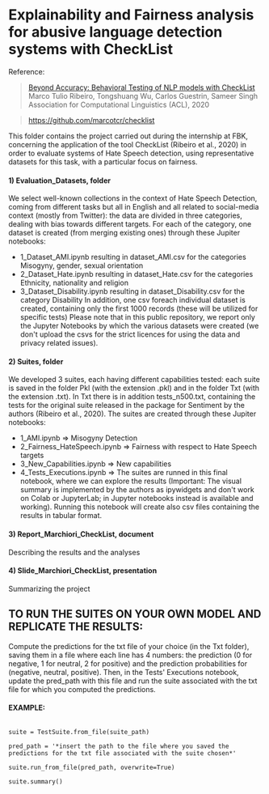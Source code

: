 # Explainability and Fairness analysis for abusive language detection systems with CheckList

Reference: 
>[Beyond Accuracy: Behavioral Testing of NLP models with CheckList](http://homes.cs.washington.edu/~marcotcr/acl20_checklist.pdf)  
> Marco Tulio Ribeiro, Tongshuang Wu, Carlos Guestrin, Sameer Singh
> Association for Computational Linguistics (ACL), 2020

> https://github.com/marcotcr/checklist

This folder contains the project carried out during the internship at FBK, concerning the application of the tool CheckList (Ribeiro et al., 2020) in order to evaluate systems of Hate Speech detection, using representative datasets for this task, with a particular focus on fairness.  

#### 1) Evaluation_Datasets, folder 
We select well-known collections in the context of Hate Speech Detection, coming from different tasks but all in English and all related to social-media context (mostly from Twitter): the data are divided in three categories, dealing with bias towards different targets. For each of the category, one dataset is created (from merging existing ones) through these Jupiter notebooks:
- 1_Dataset_AMI.ipynb resulting in dataset_AMI.csv for the categories Misogyny, gender, sexual orientation
- 2_Dataset_Hate.ipynb resulting in dataset_Hate.csv for the categories Ethnicity, nationality and religion
- 3_Dataset_Disability.ipynb resulting in dataset_Disability.csv for the category Disability 
In addition, one csv foreach individual dataset is created, containing only the first 1000 records (these will be utilized for specific tests)
Please note that in this public repository, we report only the Jupyter Notebooks by which the various datasets were created (we don't upload the csvs for the strict licences for using the data and privacy related issues). 

#### 2) Suites, folder
We developed 3 suites, each having different capabilities tested: each suite is saved in the folder Pkl (with the extension .pkl) and in the folder Txt (with the extension .txt). In Txt there is in addition tests_n500.txt, containing the tests for the original suite released in the package for Sentiment by the authors (Ribeiro et al., 2020). 
The suites are created through these Jupiter notebooks:
- 1_AMI.ipynb => Misogyny Detection
- 2_Fairness_HateSpeech.ipynb => Fairness with respect to Hate Speech targets
- 3_New_Capabilities.ipynb => New capabilities 
- 4_Tests_Executions.ipynb => The suites are runned in this final notebook, where we can explore the results (Important: The visual summary is implemented by the authors as ipywidgets and don't work on Colab or JupyterLab; in Jupyter notebooks instead is available and working). Running this notebook will create also csv files containing the results in tabular format. 

#### 3) Report_Marchiori_CheckList, document 
Describing the results and the analyses 

#### 4) Slide_Marchiori_CheckList, presentation 
Summarizing the project 

## TO RUN THE SUITES ON YOUR OWN MODEL AND REPLICATE THE RESULTS:
Compute the predictions for the txt file of your choice (in the Txt folder), saving them in a file where each line has 4 numbers: the prediction (0 for negative, 1 for neutral, 2 for positive) and the prediction probabilities for (negative, neutral, positive).
Then, in the Tests' Executions notebook, update the pred_path with this file and run the suite associated with the txt file for which you computed the predictions.

#### EXAMPLE: 
```suite_path = '*insert the path of the suite chosen in pkl extension*'

suite = TestSuite.from_file(suite_path)

pred_path = '*insert the path to the file where you saved the predictions for the txt file associated with the suite chosen*'

suite.run_from_file(pred_path, overwrite=True)

suite.summary()

```



